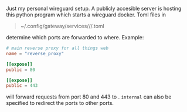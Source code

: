 Just my personal wireguard setup.
A publicly accesible server is hosting this python program which starts a
wireguard docker. Toml files in
> ~/.config/gateway/services/<SERVER>/<SERVICE>/.toml

determine which ports are forwarded to where. Example:
```toml
# main reverse proxy for all things web
name = "reverse_proxy"

[[expose]]
public = 80

[[expose]]
public = 443
```

will forward requests from port 80 and 443 to <SERVER>.
`internal` can also be specified to redirect the ports to other ports.
